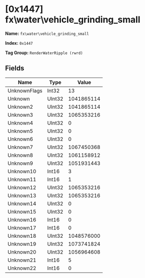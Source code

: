 # [0x1447] fx\water\vehicle_grinding_small

**Name:** ```fx\water\vehicle_grinding_small```

**Index:** ```0x1447```

**Tag Group:** ```RenderWaterRipple (rwrd)```

## Fields

Name	| Type	| Value
---	|---	|---	|
UnknownFlags	|Int32	|13
Unknown	|UInt32	|1041865114
Unknown2	|UInt32	|1041865114
Unknown3	|UInt32	|1065353216
Unknown4	|UInt32	|0
Unknown5	|UInt32	|0
Unknown6	|UInt32	|0
Unknown7	|UInt32	|1067450368
Unknown8	|UInt32	|1061158912
Unknown9	|UInt32	|1051931443
Unknown10	|Int16	|3
Unknown11	|Int16	|1
Unknown12	|UInt32	|1065353216
Unknown13	|UInt32	|1065353216
Unknown14	|UInt32	|0
Unknown15	|UInt32	|0
Unknown16	|Int16	|0
Unknown17	|Int16	|0
Unknown18	|UInt32	|1048576000
Unknown19	|UInt32	|1073741824
Unknown20	|UInt32	|1056964608
Unknown21	|Int16	|5
Unknown22	|Int16	|0



